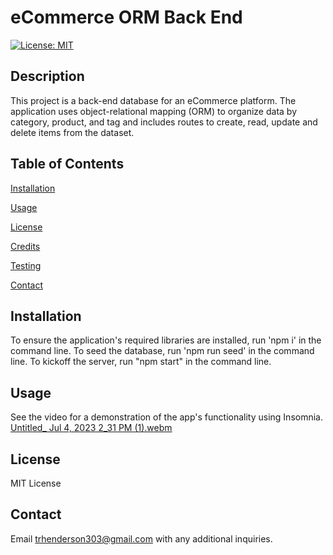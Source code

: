 # eCommerce ORM Back End
[![License: MIT](https://img.shields.io/badge/License-MIT-yellow.svg)](https://opensource.org/licenses/MIT)
## Description
This project is a back-end database for an eCommerce platform. The application uses object-relational mapping (ORM) to organize data by category, product, and tag and includes routes to create, read, update and delete items from the dataset.

## Table of Contents
[Installation](#installation)

[Usage](#usage)

[License](#license)

[Credits](#credits)

[Testing](#testing)

[Contact](#contact)

## Installation
To ensure the application's required libraries are installed, run 'npm i' in the command line. To seed the database, run 'npm run seed' in the command line. To kickoff the server, run "npm start" in the command line.

## Usage
See the video for a demonstration of the app's functionality using Insomnia.
[Untitled_ Jul 4, 2023 2_31 PM (1).webm](https://github.com/trhenderson303/ecommerce-back-end/assets/132783253/4cbb6c07-fc1e-4400-81d8-e9e03157072a)

## License
MIT License

## Contact
Email trhenderson303@gmail.com with any additional inquiries.

